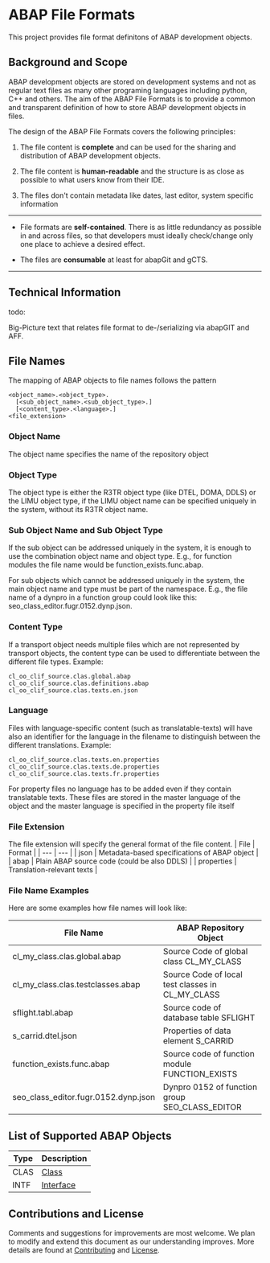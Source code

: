 # ABAP File Formats

This project provides file format definitons of ABAP development objects.



## Background and Scope

ABAP development objects are stored on development systems and not as regular text files as many other programing languages including python, C++ and others.
The aim of the ABAP File Formats is to provide a common and transparent definition of how to store ABAP development objects in files.

The design of the ABAP File Formats covers the following principles:

1. The file content is **complete** and can be used for the sharing and distribution of ABAP development objects.

3. The file content is **human-readable** and the structure is as close as possible to what users know from their IDE.

6. The files don't contain metadata like dates, last editor, system specific information

-----
* File formats are **self-contained**.
 There is as little redundancy as possible in and across files, so that developers must ideally check/change only one place to achieve a desired effect.

* The files are **consumable** at least for abapGit and gCTS.
-----


## Technical Information

todo:

Big-Picture text that relates file format to de-/serializing via abapGIT and AFF.


## File Names
The mapping of ABAP objects to file names follows the pattern

```
<object_name>.<object_type>.
  [<sub_object_name>.<sub_object_type>.]
  [<content_type>.<language>.]
<file_extension>
```

### Object Name
The object name specifies the name of the repository object

### Object Type
The object type is either the R3TR object type (like DTEL, DOMA, DDLS) or the LIMU object type, if the LIMU object name can be specified uniquely in the system, without its R3TR object name.

### Sub Object Name and Sub Object Type
If the sub object can be addressed uniquely in the system, it is enough to use the combination object name and object type.
E.g., for function modules the file name would be function_exists.func.abap.

For sub objects which cannot be addressed uniquely in the system, the main object name and type must be part of the namespace.
E.g., the file name of a dynpro in a function group could look like this: seo_class_editor.fugr.0152.dynp.json.

### Content Type
If a transport object needs multiple files which are not represented by transport objects, the content type can be used to differentiate between the different file types.
Example:
```
cl_oo_clif_source.clas.global.abap
cl_oo_clif_source.clas.definitions.abap
cl_oo_clif_source.clas.texts.en.json
```

### Language
Files with language-specific content (such as translatable-texts) will have also an identifier for the language in the filename to distinguish between the different translations.
Example:
```
cl_oo_clif_source.clas.texts.en.properties
cl_oo_clif_source.clas.texts.de.properties
cl_oo_clif_source.clas.texts.fr.properties
```
For property files no language has to be added even if they contain translatable texts.
These files are stored in the master language of the object and the master language is specified in the property file itself

### File Extension
The file extension will specify the general format of the file content.
| File | Format |
| ---  | --- |
| json | Metadata-based specifications of ABAP object |
| abap | Plain ABAP source code (could be also DDLS) |
| properties | Translation-relevant texts |


### File Name Examples

Here are some examples how file names will look like:

| File Name | ABAP Repository Object |
| ---  | --- |
| cl_my_class.clas.global.abap | Source Code of global class  CL_MY_CLASS |
| cl_my_class.clas.testclasses.abap | Source Code of local test classes in CL_MY_CLASS |
| sflight.tabl.abap | Source code of database table SFLIGHT |
| s_carrid.dtel.json | Properties of data element S_CARRID |
| function_exists.func.abap | Source code of function module FUNCTION_EXISTS |
| seo_class_editor.fugr.0152.dynp.json | Dynpro 0152 of function group SEO_CLASS_EDITOR |


## List of Supported ABAP Objects

| Type | Description |
| ---  | --- |
| CLAS | [Class](./file-formats/clas/clas_example.md) |
| INTF | [Interface](./file-formats/intf/intf_example.md) |



## Contributions and License

Comments and suggestions for improvements are most welcome.
We plan to modify and extend this document as our understanding improves.
More details are found at [Contributing](./CONTRIBUTING.md) and [License](./LICENSE).
